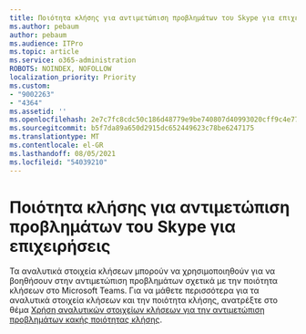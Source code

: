 ```yaml
---
title: Ποιότητα κλήσης για αντιμετώπιση προβλημάτων του Skype για επιχειρήσεις
ms.author: pebaum
author: pebaum
ms.audience: ITPro
ms.topic: article
ms.service: o365-administration
ROBOTS: NOINDEX, NOFOLLOW
localization_priority: Priority
ms.custom:
- "9002263"
- "4364"
ms.assetid: ''
ms.openlocfilehash: 2e7c7fc8cdc50c186d48779e9be740807d40993020cff9c4e7794ceaf1f81443
ms.sourcegitcommit: b5f7da89a650d2915dc652449623c78be6247175
ms.translationtype: MT
ms.contentlocale: el-GR
ms.lasthandoff: 08/05/2021
ms.locfileid: "54039210"
---
```

# <a name="troubleshoot-skype-for-business-call-quality"></a>Ποιότητα κλήσης για αντιμετώπιση προβλημάτων του Skype για επιχειρήσεις

Τα αναλυτικά στοιχεία κλήσεων μπορούν να χρησιμοποιηθούν για να βοηθήσουν στην αντιμετώπιση προβλημάτων σχετικά με την ποιότητα κλήσεων στο Microsoft Teams. Για να μάθετε περισσότερα για τα αναλυτικά στοιχεία κλήσεων και την ποιότητα κλήσης, ανατρέξτε στο θέμα [Χρήση αναλυτικών στοιχείων κλήσεων για την αντιμετώπιση προβλημάτων κακής ποιότητας κλήσης](https://docs.microsoft.com/MicrosoftTeams/use-call-analytics-to-troubleshoot-poor-call-quality).
